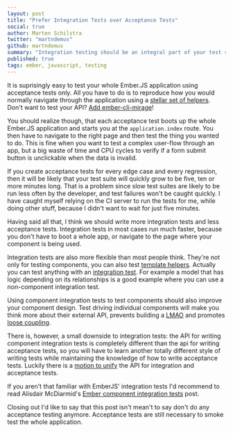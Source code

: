 ```yaml
---
layout: post
title: "Prefer Integration Tests over Acceptance Tests"
social: true
author: Marten Schilstra
twitter: "martndemus"
github: martndemus
summary: "Integration testing should be an integral part of your test suite."
published: true
tags: ember, javascript, testing
---
```


It is suprisingly easy to test your whole Ember.JS application using acceptance tests only. All you have to do is to reproduce how you would normally navigate through the application using a [stellar set of helpers](https://guides.emberjs.com/v2.4.0/testing/acceptance/). Don't want to test your API? [Add ember-cli-mirage](http://www.ember-cli-mirage.com)!

You should realize though, that each acceptance test boots up the whole Ember.JS application and starts you at the `application.index` route. You then have to navigate to the right page and then test the thing you wanted to do. This is fine when you want to test a complex user-flow through an app, but a big waste of time and CPU cycles to verify if a form submit button is unclickable when the data is invalid.

If you create acceptance tests for every edge case and every regression, then it will be likely that your test suite will quickly grow to be five, ten or more minutes long. That is a problem since slow test suites are likely to be run less often by the developer, and test failures won't be caught quickly. I have caught myself relying on the CI server to run the tests for me, while doing other stuff, because I didn't want to wait for just five minutes.

Having said all that, I think we should write more integration tests and less acceptance tests. Integration tests in most cases run much faster, because you don't have to boot a whole app, or navigate to the page where your component is being used.

Integration tests are also more flexible than most people think. They're not only for testing components, you can also test [template helpers](https://github.com/DockYard/ember-composable-helpers/blob/master/tests/integration/helpers/map-by-test.js). Actually you can test anything with an [integration test](https://github.com/switchfly/ember-test-helpers/blob/master/lib/ember-test-helpers/test-module.js#L26). For example a model that has logic depending on its relationships is a good example where you can use a non-component integration test.

Using component integration tests to test components should also improve your component design. Test driving individual components will make you think more about their external API, prevents building a [LMAO](http://slides.com/miguelcamba/composable-components#/8) and promotes [loose coupling](https://en.wikipedia.org/wiki/Loose_coupling).

There is, however, a small downside to integration tests: the API for writing component integration tests is completely different than the api for writing acceptance tests, so you will have to learn another totally different style of writing tests while maintaining the knowledge of how to write acceptance tests. Luckily there is a [motion to unify](https://github.com/emberjs/rfcs/pull/119) the API for integration and acceptance tests.

If you aren't that familiar with EmberJS' integration tests I'd recommend to read Alisdair McDiarmid's [Ember component integration tests](https://alisdair.mcdiarmid.org/ember-component-integration-tests/) post.

Closing out I'd like to say that this post isn't mean't to say don't do any acceptance testing anymore. Acceptance tests are still necessary to smoke test the whole application.
